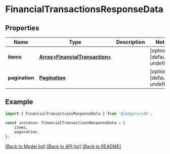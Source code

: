# FinancialTransactionsResponseData


## Properties

Name | Type | Description | Notes
------------ | ------------- | ------------- | -------------
**items** | [**Array&lt;FinancialTransaction&gt;**](FinancialTransaction.md) |  | [optional] [default to undefined]
**pagination** | [**Pagination**](Pagination.md) |  | [optional] [default to undefined]

## Example

```typescript
import { FinancialTransactionsResponseData } from '@ledgerx/sdk';

const instance: FinancialTransactionsResponseData = {
    items,
    pagination,
};
```

[[Back to Model list]](../README.md#documentation-for-models) [[Back to API list]](../README.md#documentation-for-api-endpoints) [[Back to README]](../README.md)

